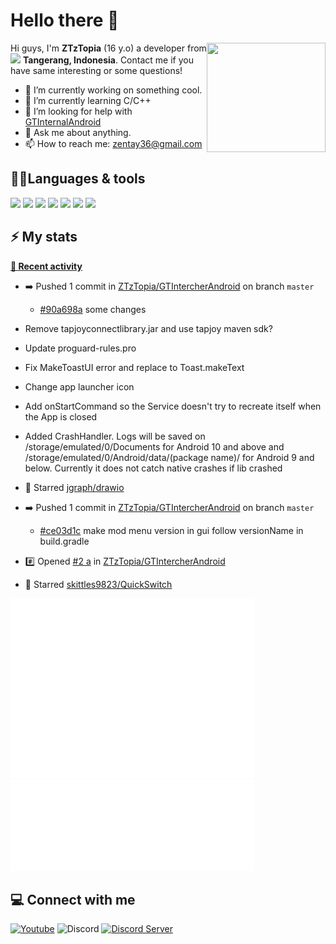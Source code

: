 # Hello there 👋

<img align="right" src="https://media.giphy.com/media/f6hnhHkks8bk4jwjh3/giphy.gif" width="190" height="175" />

Hi guys, I'm **ZTzTopia** (16 y.o) a developer from <img src="https://cdn.discordapp.com/attachments/773831752271527946/912953010408271902/323372.png" width="13" /> **Tangerang, Indonesia**. Contact me if you have same interesting or some questions!
- 🔭 I’m currently working on something cool.
- 🌱 I’m currently learning C/C++
- 🤔 I’m looking for help with [GTInternalAndroid](https://github.com/ZTzTopia/GTInternalAndroid)
- 💬 Ask me about anything.
- 📫 How to reach me: [zentay36@gmail.com](mailto:zentay36@gmail.com)

## 🧑‍💻Languages & tools
<div align="left">
 <img src="https://cdn.jsdelivr.net/gh/devicons/devicon@develop/icons/c/c-original.svg" width="32" />
 <img src="https://cdn.jsdelivr.net/gh/devicons/devicon@develop/icons/cplusplus/cplusplus-original.svg" width="32" />
 <img src="https://cdn.jsdelivr.net/gh/devicons/devicon@develop/icons/java/java-original.svg" width="32" />
 <img src="https://cdn.jsdelivr.net/gh/devicons/devicon@develop/icons/cmake/cmake-original.svg" width="32" />
 <img src="https://cdn.jsdelivr.net/gh/devicons/devicon@develop/icons/visualstudio/visualstudio-plain.svg" width="32" />
 <img src="https://cdn.jsdelivr.net/gh/devicons/devicon@develop/icons/vscode/vscode-original.svg" width="32" />
 <img src="https://cdn.jsdelivr.net/gh/devicons/devicon@develop/icons/jetbrains/jetbrains-original.svg" width="32" />
</div>

## ⚡ My stats
**[📰 Recent activity](https://github.com/ZTzTopia)**
* ➡️ Pushed 1 commit in [ZTzTopia/GTIntercherAndroid](https://github.com/ZTzTopia/GTIntercherAndroid) on branch `master`
  * [#90a698a](https://github.com/ZTzTopia/GTIntercherAndroid/commit/90a698a) some changes

* Remove tapjoyconnectlibrary.jar and use tapjoy maven sdk?
* Update proguard-rules.pro
* Fix MakeToastUI error and replace to Toast.makeText
* Change app launcher icon
* Add onStartCommand so the Service doesn&#39;t try to recreate itself when the App is closed
* Added CrashHandler. Logs will be saved on /storage/emulated/0/Documents for Android 10 and above and /storage/emulated/0/Android/data/(package name)/ for Android 9 and below. Currently it does not catch native crashes if lib crashed
* 🌟 Starred [jgraph/drawio](https://github.com/jgraph/drawio)
* ➡️ Pushed 1 commit in [ZTzTopia/GTIntercherAndroid](https://github.com/ZTzTopia/GTIntercherAndroid) on branch `master`
  * [#ce03d1c](https://github.com/ZTzTopia/GTIntercherAndroid/commit/ce03d1c) make mod menu version in gui follow versionName in build.gradle
* #️⃣ Opened [#2 a](https://github.com/ZTzTopia/GTIntercherAndroid/issues/2) in [ZTzTopia/GTIntercherAndroid](https://github.com/ZTzTopia/GTIntercherAndroid)
* 🌟 Starred [skittles9823/QuickSwitch](https://github.com/skittles9823/QuickSwitch)

<div align="left">
    <img width="390" alt="🦑" src="https://github.com/ZTzTopia/ZTzTopia/blob/master/metrics.classic.svg">
    <img width="390" alt="🦑" src="https://github.com/ZTzTopia/ZTzTopia/blob/master/metrics.plugin.wakatime.svg">
</div>

## 💻 Connect with me
[![Youtube](https://img.shields.io/badge/-Youtube-c4302b?style=flat-square&logo=youtube&logoColor=white)](https://youtube.com/c/ZTzTopia702)
![Discord](https://img.shields.io/badge/-ZTz%234123-7289da?style=flat-square&logo=discord&logoColor=white)
[![Discord Server](https://img.shields.io/badge/-Discord%20Server-7289da?style=flat-square&logo=discord&logoColor=white)](https://discord.gg/W6CssGTTK6)

<!--
**ZTzTopia/ZTzTopia** is a ✨ _special_ ✨ repository because its `README.md` (this file) appears on your GitHub profile.

Here are some ideas to get you started:

- 🔭 I’m currently working on ...
- 🌱 I’m currently learning ...
- 👯 I’m looking to collaborate on ...
- 🤔 I’m looking for help with ...
- 💬 Ask me about ...
- 📫 How to reach me: ...
- 😄 Pronouns: ...
- ⚡ Fun fact: ...
-->
